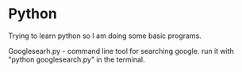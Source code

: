 Python
======

Trying to learn python so I am doing some basic programs.

Googlesearh.py - command line tool for searching google.
run it with "python googlesearch.py" in the terminal.
